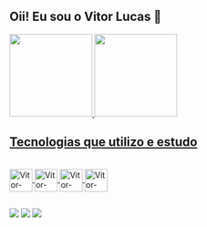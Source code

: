 ## Oii! Eu sou o Vitor Lucas 👋

<div>
  <a href="https://github.com/VitorLucasCode">
    <img height="145em" src="https://github-readme-stats.vercel.app/api?username=VitorLucasCode&show_icons=true&theme=dracula&include_all_commits=true&count_private=true" />
    <img height="145em" src="https://github-readme-stats.vercel.app/api/top-langs/?username=VitorLucasCode&layout=compact&langs_count=16&theme=dracula"/>
</div>

## Tecnologias que utilizo e estudo

<div style="display: inline_block"><br>
  <img align="center" alt="Vitor-java" heigh="30" width="40" src="https://cdn.jsdelivr.net/gh/devicons/devicon@latest/icons/java/java-original-wordmark.svg" />
  <img align="center" alt="Vitor-spring" heigh="30" width="40" src="https://cdn.jsdelivr.net/gh/devicons/devicon@latest/icons/spring/spring-original-wordmark.svg" />
  <img align="center" alt="Vitor-oracle" heigh="30" width="40" src="https://cdn.jsdelivr.net/gh/devicons/devicon@latest/icons/oracle/oracle-original.svg" />
  <img align="center" alt="Vitor-pyhton" heigh="30" width="40" src="https://cdn.jsdelivr.net/gh/devicons/devicon@latest/icons/python/python-original-wordmark.svg" />
  
</div>

##

<div>
  
  <a href="meu github" target="_blank"><img src="https://img.shields.io/badge/GitHub-100000?style=for-the-badge&logo=github&logoColor=white" target=_blank></a>
  <a href="meu linkedin" target="_blank"><img src="https://img.shields.io/badge/LinkedIn-0077B5?style=for-the-badge&logo=linkedin&logoColor=white" target=_blank></a>
  <a href="meu email" target="_blank"><img src="https://img.shields.io/badge/Gmail-D14836?style=for-the-badge&logo=gmail&logoColor=white" target=_blank></a>
  
</div>

